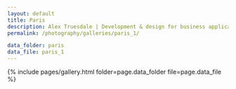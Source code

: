 ```yaml
---
layout: default
title: Paris
description: Alex Truesdale | Development & design for business applications.. and photos on occasion.
permalink: /photography/galleries/paris_1/

data_folder: paris
data_file: paris_1
---
```

{% include pages/gallery.html folder=page.data_folder file=page.data_file %}
